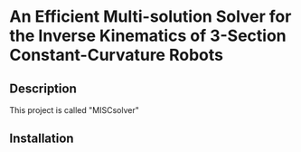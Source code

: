 
# An Efficient Multi-solution Solver for the Inverse Kinematics of 3-Section Constant-Curvature Robots

## Description

This project is called "MISCsolver"

## Installation


